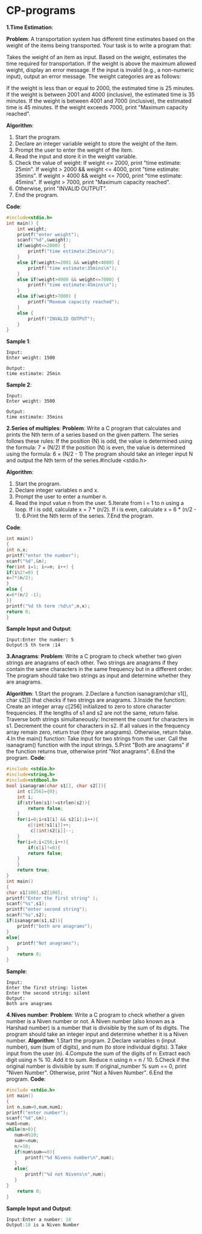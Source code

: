# CP-programs
**1.Time Estimation**:

**Problem**:
A transportation system has different time estimates based on the weight of the items being transported. Your task is to write a program that:

Takes the weight of an item as input.
Based on the weight, estimates the time required for transportation.
If the weight is above the maximum allowed weight, display an error message.
If the input is invalid (e.g., a non-numeric input), output an error message.
The weight categories are as follows:

If the weight is less than or equal to 2000, the estimated time is 25 minutes.
If the weight is between 2001 and 4000 (inclusive), the estimated time is 35 minutes.
If the weight is between 4001 and 7000 (inclusive), the estimated time is 45 minutes.
If the weight exceeds 7000, print "Maximum capacity reached".

**Algorithm**:
1. Start the program.
2. Declare an integer variable weight to store the weight of the item.
3. Prompt the user to enter the weight of the item.
4. Read the input and store it in the weight variable.
5. Check the value of weight:
   If weight <= 2000, print "time estimate: 25min".
   If weight > 2000 && weight <= 4000, print "time estimate: 35mins".
   If weight > 4000 && weight <= 7000, print "time estimate: 45mins".
   If weight > 7000, print "Maximum capacity reached".
6. Otherwise, print "INVALID OUTPUT".
7. End the program.

**Code**:
```c
#include<stdio.h>
int main() {
	int weight;
	printf("enter weight");
	scanf("%d",&weight);
	if(weight<=2000) {
		printf("time estimate:25min\n");
	}
	else if(weight>=2001 && weight<4000) {
		printf("time estimate:35mins\n");
	}
	else if(weight>4000 && weight<=7000) {
		printf("time estimate:45mins\n");
	}
	else if(weight>7000) {
		printf("Maxmum capacity reached");
	}
	else {
		printf("INVALID OUTPUT");
	}
}
```


**Sample 1**:
```
Input:
Enter weight: 1500

Output:
time estimate: 25min
```

**Sample 2**:
```
Input:
Enter weight: 3500

Output:
time estimate: 35mins
```
**2.Series of multiples**:
**Problem**:
Write a C program that calculates and prints the Nth term of a series based on the given pattern. The series follows these rules:
If the position (N) is odd, the value is determined using the formula: 7 × (N/2)
If the position (N) is even, the value is determined using the formula: 6 × (N/2 - 1)
The program should take an integer input N and output the Nth term of the series.#include <stdio.h>

**Algorithm**:
1. Start the program.
2. Declare integer variables n and x.
3. Prompt the user to enter a number n.
4. Read the input value n from the user.
5.Iterate from i = 1 to n using a loop.
 If i is odd, calculate x = 7 * (n/2).
 If i is even, calculate x = 6 * (n/2 - 1).
6.Print the Nth term of the series.
7.End the program.
	
**Code**:
```c
int main()
{
int n,x;
printf("enter the number");
scanf("%d",&n);
for(int i=1; i<=n; i++) {
if(i%2!=0) {
x=7*(n/2);
}
else {
x=6*(n/2 -1);
}}
printf("%d th term :%d\n",n,x);
return 0;
}
```
**Sample Input and Output**:
```
Input:Enter the number: 5
Output:5 th term :14
```
**3.Anagrams**:
**Problem**:
Write a C program to check whether two given strings are anagrams of each other.
Two strings are anagrams if they contain the same characters in the same frequency but in a different order.
The program should take two strings as input and determine whether they are anagrams.

**Algorithm**:
1.Start the program.
2.Declare a function isanagram(char s1[], char s2[]) that checks if two strings are anagrams.
3.Inside the function:
  Create an integer array c[256] initialized to zero to store character frequencies.
  If the lengths of s1 and s2 are not the same, return false.
  Traverse both strings simultaneously:
    Increment the count for characters in s1.
    Decrement the count for characters in s2.
  If all values in the frequency array remain zero, return true (they are anagrams). Otherwise, return false.
4.In the main() function:
  Take input for two strings from the user.
  Call the isanagram() function with the input strings.
5.Print "Both are anagrams" if the function returns true, otherwise print "Not anagrams".
6.End the program.
**Code**:
```c
#include <stdio.h>
#include<string.h>
#include<stdbool.h>
bool isanagram(char s1[], char s2[]){
    int c[256]={0};
    int i;
    if(strlen(s1)!=strlen(s2)){
        return false;
    }
    for(i=0;i<s1[i] && s2[i];i++){
        c[(int)s1[i]]++;
         c[(int)s2[i]]--;
    }
    for(i=0;i<256;i++){
        if(c[i]!=0){
        return false;
    }
    }
    return true;
}
int main()
{
char s1[100],s2[100];
printf("Enter the first string" );
scanf("%s",s1);
printf("enter second string");
scanf("%s",s2);
if(isanagram(s1,s2)){
    printf("both are anagrams");
}
else{
    printf("Not anagrams");
}
    return 0;
}
```
**Sample**:
```
Input:
Enter the first string: listen
Enter the second string: silent
Output:
Both are anagrams
```
**4.Nives number**:
**Problem**:
Write a C program to check whether a given number is a Niven number or not.
  A Niven number (also known as a Harshad number) is a number that is divisible by the sum of its digits.
  The program should take an integer input and determine whether it is a Niven number.
**Algorithm**:
1.Start the program.
2.Declare variables n (input number), sum (sum of digits), and num (to store individual digits).
3.Take input from the user (n).
4.Compute the sum of the digits of n:
  Extract each digit using n % 10.
  Add it to sum.
  Reduce n using n = n / 10.
5.Check if the original number is divisible by sum:
  If original_number % sum == 0, print "Niven Number".
  Otherwise, print "Not a Niven Number".
6.End the program.
**Code**:
```c
#include <stdio.h>
int main()
{
int n,sum=0,num,num1;
printf("enter number");
scanf("%d",&n);
num1=num;
while(n>0){
   num=n%10;
   sum+=num;
   n/=10;
   if(num%sum==0){
       printf("%d Nivens number\n",num);
   }
   else{
       printf("%d not Nivens\n",num);
   }
}
    return 0;
}
```
**Sample Input and Output**:
```c
Input:Enter a number: 18
Output:18 is a Niven Number
```
